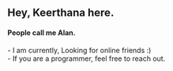 <h2>Hey, Keerthana here.</h2>   
<h4>People call me Alan.</h4>
<p>- I am currently, Looking for online friends :)<br>- If you are a programmer, feel free to reach out.</p> 
<!--- 
keerthana5958v/keerthana5958v is a ✨ special ✨ repository because its `README.md` (this file) appears on your GitHub profile.
You can click the Preview link to take a look at your changes.
--->
